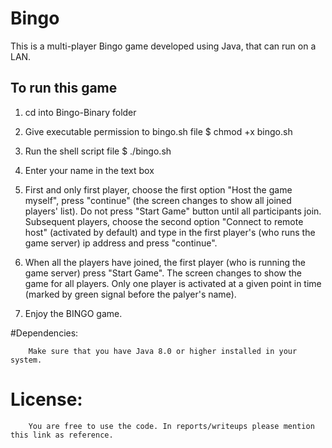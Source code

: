 # Bingo

This is a multi-player Bingo game developed using Java, that can run on a LAN.

## To run this game

1. cd into Bingo-Binary folder

2. Give executable permission to bingo.sh file
        $ chmod +x bingo.sh

3. Run the shell script file
        $ ./bingo.sh

4. Enter your name in the text box

5. First and only first player, choose the first option "Host the game myself", press "continue" (the screen changes to show all joined players' list). Do not press "Start Game" button until all participants join.
Subsequent players, choose the second option "Connect to remote host" (activated by default) and type in the first player's (who runs the game server) ip address and press "continue".

6. When all the players have joined, the first player (who is running the game server) press "Start Game". The screen changes to show the game for all players. Only one player is activated at a given point in time (marked by green signal before the palyer's name).

7. Enjoy the BINGO game.


#Dependencies:

        Make sure that you have Java 8.0 or higher installed in your system.
        
# License:
        You are free to use the code. In reports/writeups please mention this link as reference.
